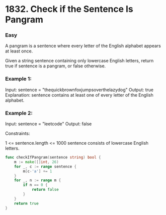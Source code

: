 # 1832. Check if the Sentence Is Pangram

### Easy

A pangram is a sentence where every letter of the English alphabet appears at least once.

Given a string sentence containing only lowercase English letters, return true if sentence is a pangram, or false otherwise.

### Example 1:

Input: sentence = "thequickbrownfoxjumpsoverthelazydog"
Output: true
Explanation: sentence contains at least one of every letter of the English alphabet.

### Example 2:

Input: sentence = "leetcode"
Output: false

Constraints:

1 <= sentence.length <= 1000
sentence consists of lowercase English letters.

```go
func checkIfPangram(sentence string) bool {
	m := make([]int, 26)
	for _, c := range sentence {
		m[c-'a'] += 1
	}
	for _, n := range m {
		if n == 0 {
			return false
		}
	}
	return true
}
```